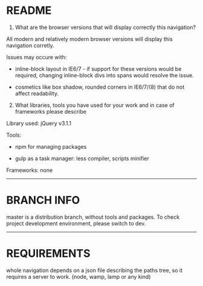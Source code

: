 # README #

1) What are the browser versions that will display correctly this navigation?

All modern and relatively modern browser versions will display this navigation corretly.

Issues may occure with:

- inline-block layout in IE6/7 - if support for these versions would be required, changing inline-block divs into spans would resolve the issue. 

- cosmetics like box shadow, rounded corners in IE6/7/(8) that do not affect readability.


2) What libraries, tools you have used for your work and in case of frameworks please describe

Library used: jQuery v3.1.1

Tools:

- npm for managing packages

- gulp as a task manager: less compiler, scripts minifier

Frameworks: none

---------------------------------------------------------------

# BRANCH INFO #

master is a distribution branch, without tools and packages. To check project development environment, please switch to dev.

---------------------------------------------------------------

# REQUIREMENTS #

whole navigation depends on a json file describing the paths tree, so it requires a server to work. (node, wamp, lamp or any kind)